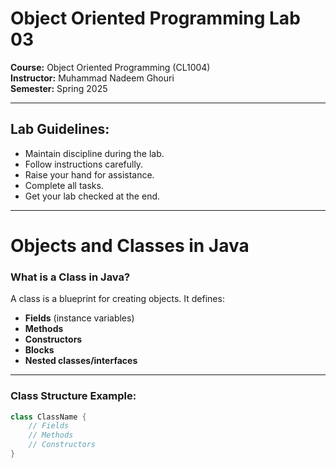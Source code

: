 # Object Oriented Programming Lab 03

**Course:** Object Oriented Programming (CL1004)  
**Instructor:** Muhammad Nadeem Ghouri  
**Semester:** Spring 2025  

---

## Lab Guidelines:
- Maintain discipline during the lab.  
- Follow instructions carefully.  
- Raise your hand for assistance.  
- Complete all tasks.  
- Get your lab checked at the end.  

---

# Objects and Classes in Java

### What is a Class in Java?
A class is a blueprint for creating objects. It defines:
- **Fields** (instance variables)
- **Methods**  
- **Constructors**  
- **Blocks**  
- **Nested classes/interfaces**

---

### Class Structure Example:
```java
class ClassName {
    // Fields
    // Methods
    // Constructors
}